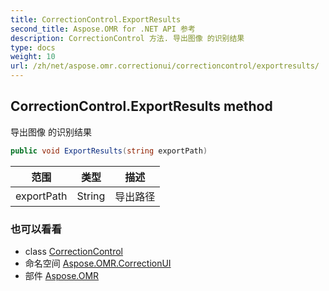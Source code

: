 ```yaml
---
title: CorrectionControl.ExportResults
second_title: Aspose.OMR for .NET API 参考
description: CorrectionControl 方法. 导出图像 的识别结果
type: docs
weight: 10
url: /zh/net/aspose.omr.correctionui/correctioncontrol/exportresults/
---
```

## CorrectionControl.ExportResults method

导出图像 的识别结果

```csharp
public void ExportResults(string exportPath)
```

| 范围 | 类型 | 描述 |
| --- | --- | --- |
| exportPath | String | 导出路径 |

### 也可以看看

* class [CorrectionControl](../)
* 命名空间 [Aspose.OMR.CorrectionUI](../../correctioncontrol/)
* 部件 [Aspose.OMR](../../../)


